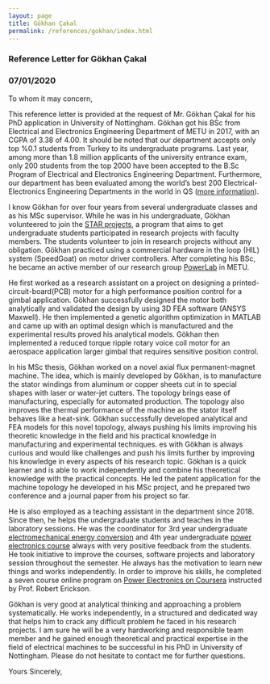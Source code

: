 ```yaml
---
layout: page
title: Gökhan Çakal
permalink: /references/gokhan/index.html
---
```


### Reference Letter for Gökhan Çakal

### 07/01/2020

To whom it may concern,

This reference letter is provided at the request of Mr. Gökhan Çakal for his PhD application in University of Nottingham. Gökhan got his BSc from Electrical and Electronics Engineering Department of METU in 2017, with an CGPA of 3.38 of 4.00. It should be noted that our department accepts only top %0.1 students from Turkey to its undergraduate programs. Last year, among more than 1.8 million applicants of the university entrance exam, only 200 students from the top 2000 have been accepted to the B.Sc Program of Electrical and Electronics Engineering Department. Furthermore, our department has been evaluated among the world’s best 200 Electrical-Electronics Engineering Departments in the world in QS ([more information](https://www.topuniversities.com/university-rankings/university-subject-rankings/2019/engineering-electrical-electronic)). 

I know Gökhan for over four years from several undergraduate classes and as his MSc supervisor. While he was in his undergraduate, Gökhan volunteered to join the [STAR projects](http://star.eee.metu.edu.tr/), a program that aims to get undergraduate students participated in research projects with faculty members. The students volunteer to join in research projects without any obligation. Gökhan practiced using  a commercial hardware in the loop (HIL) system (SpeedGoat) on motor driver controllers. After completing his BSc, he became an active member of our research group [PowerLab](http://power.eee.metu.edu.tr) in METU. 

He first worked as a research assistant on a project on designing a printed-circuit-board(PCB) motor for a high performance position control for a gimbal application. Gökhan successfully designed the motor both analytically and validated the design by using 3D FEA software (ANSYS Maxwell). He then implemented a genetic algorithm optimization in MATLAB and came up with an optimal design which is manufactured and the experimental results proved his analytical models. Gökhan then implemented a reduced torque ripple rotary voice coil motor for an aerospace application larger gimbal that requires sensitive position control.

In his MSc thesis, Gökhan worked on a novel axial flux permanent-magnet machine. The idea, which is mainly developed by Gökhan, is to manufacture the stator windings from aluminum or copper sheets cut in to special shapes with laser or water-jet cutters. The topology brings ease of manufacturing, especially for automated production. The topology also improves the thermal performance of the machine as the stator itself behaves like a heat-sink. Gökhan successfully developed analytical and FEA models for this novel topology, always pushing his limits improving his theoretic knowledge in the field and his practical knowledge in manufacturing and experimental techniques.  es  with Gökhan is always curious and would like challenges and push his limits further by improving his knowledge in every aspects of his research topic. Gökhan is a quick learner and is able to work independently and combine his theoretical knowledge with the practical concepts. He led the patent application for the machine topology he developed in his MSc project, and he prepared two conference and a journal paper from his project so far. 

He is also employed as a teaching assistant in the department since 2018. Since then, he helps the undergraduate students and teaches in the laboratory sessions. He was the coordinator for 3rd year undergraduate [electromechanical energy conversion](http://keysan.me/) and 4th year undergraduate [power electronics course](https://github.com/odtu/ee463) always with very positive feedback from the students. He took initiative to improve the courses, software projects and laboratory session throughout the semester. He always has the motivation to learn new things and works independently. In order to improve his skills, he completed a seven course online program on [Power Electronics on Coursera](https://www.coursera.org/specializations/power-electronics) instructed by Prof. Robert Erickson. 

Gökhan is very good at analytical thinking and approaching a problem systematically. He works independently, in a structured and dedicated way that helps him to crack any difficult problem he faced in his research projects. I am sure he will be a very hardworking and responsible team member and he gained enough theoretical and practical expertise in the field of electrical machines to be successful in his PhD in University of Nottingham. Please do not hesitate to contact me for further questions.

Yours Sincerely,

